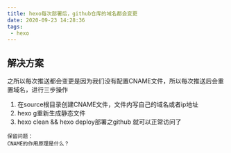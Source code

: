 ```yaml
---
title: hexo每次部署后，github仓库的域名都会变更
date: 2020-09-23 14:28:36
tags: 
 - hexo
---
```

## 解决方案

之所以每次推送都会变更是因为我们没有配置CNAME文件，所以每次推送后会重置域名，进行三步操作
1. 在source根目录创建CNAME文件，文件内写自己的域名或者ip地址
2. hexo g重新生成静态文件
3. hexo clean && hexo deploy部署之github
就可以正常访问了

```
保留问题：
CNAME的作用原理是什么？
```

